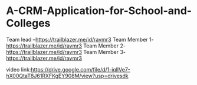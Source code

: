 # A-CRM-Application-for-School-and-Colleges

Team lead –https://trailblazer.me/id/ravmr3
Team Member 1- https://trailblazer.me/id/ravmr3 
Team Member 2- https://trailblazer.me/id/ravmr3
Team Member 3- https://trailblazer.me/id/ravmr3

video link:https://drive.google.com/file/d/1-iqlIVe7-hX00QtaT8J61RXFKgEY908M/view?usp=drivesdk
